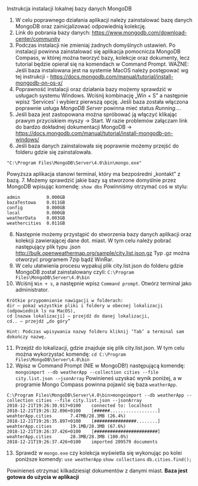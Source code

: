 Instrukcja instalacji lokalnej bazy danych MongoDB

1. W celu poprawnego działania aplikacji należy zainstalować bazę danych MongoDB oraz zainicjalizować odpowiednią kolekcję.
2. Link do pobrania bazy danych: https://www.mongodb.com/download-center/community
3. Podczas instalacji nie zmieniaj żadnych domyślnych ustawień. Po instalacji powinna zainstalować się aplikacja pomocnicza MongoDB Compass, w której można tworzyć bazy, kolekcje oraz dokumenty, lecz tutorial będzie opierał się na komendach w Command Prompt. 
WAŻNE: Jeśli baza instalowana jest na systemie MacOS należy postępować wg tej instrukcji - https://docs.mongodb.com/manual/tutorial/install-mongodb-on-os-x/
4. Poprawność instalacji oraz działania bazy możemy sprawdzić w usługach systemu Windows. Wciśnij kombinację „Win + S” a następnie wpisz ‘Services’ i wybierz pierwszą opcję. Jeśli baza została włączona poprawnie usługa _MongoDB Server_ powinna mieć status _Running..._.
5. Jeśli baza jest zastopowana można spróbować ją włączyć klikając prawym przyciskiem myszy -> Start. 
W razie problemów załączam link do bardzo dokładnej dokumentacji MongoDB -> https://docs.mongodb.com/manual/tutorial/install-mongodb-on-windows/
6. Jeśli baza danych zainstalowała się poprawnie możemy przejść do folderu gdzie się zainstalowała. 

`"C:\Program Files\MongoDB\Server\4.0\bin\mongo.exe"`

Powyższa aplikacja stanowi terminal, który ma bezpośredni „kontakt” z bazą.
7. Możemy sprawdzić jakie bazy są stworzone domyślnie przez MongoDB wpisując komendę:
`show dbs`
Powinniśmy otrzymać coś w stylu:
```
admin          0.000GB
bazaTestowa    0.011GB
config         0.000GB
local          0.000GB
weatherData    0.003GB
weathercities  0.011GB
```
8. Następnie możemy przystąpić do stworzenia bazy danych aplikacji oraz kolekcji zawierającej dane dot. miast. W tym celu należy pobrać następujący plik typu .json
http://bulk.openweathermap.org/sample/city.list.json.gz
Typ .gz można otworzyć programem 7zip bądź WinRar. 
9. W celu ułatwienia procesu wypakuj plik city.list.json do folderu gdzie MongoDB został zainstalowany czyli:
`C:\Program Files\MongoDB\Server\4.0\bin`
10. Wciśnij `Win + s`, a następnie wpisz `Command prompt`. Otwórz terminal jako administrator.
```
Krótkie przypomnienie nawigacji w folderach:
dir – pokaż wszystkie pliki i foldery w obecnej lokalizacji (odpowiednik ls na MacOS),
cd [nazwa lokalizacji] – przejdź do danej lokalizacji,
cd.. – przejdź „do góry”

Hint: Podczas wpisywania nazwy folderu kliknij ‘Tab’ a terminal sam dokończy nazwę.
```
11. Przejdź do lokalizacji, gdzie znajduje się plik city.list.json. W tym celu można wykorzystać komendę:
`cd C:\Program Files\MongoDB\Server\4.0\bin`
12. Wpisz w Command Prompt (NIE w MongoDB!) następującą komendę:
`mongoimport --db weatherApp --collection cities --file city.list.json -–jsonArray`
Powinieneś uzyskać wynik poniżej, a w programie Mongo Compass powinna pojawić się baza `weatherApp`. 
```
C:\Program Files\MongoDB\Server\4.0\bin>mongoimport --db weatherApp --collection cities --file city.list.json --jsonArray
2018-12-21T19:26:30.917+0100    connected to: localhost
2018-12-21T19:26:32.896+0100    [######..................] weahterApp.cities       7.47MB/28.3MB (26.4%)
2018-12-21T19:26:35.897+0100    [################........] weahterApp.cities       19.1MB/28.3MB (67.6%)
2018-12-21T19:26:37.426+0100    [########################] weahterApp.cities       28.3MB/28.3MB (100.0%)
2018-12-21T19:26:37.426+0100    imported 209579 documents
```
13. Sprawdź w `mongo.exe` czy kolekcja wyświetla się wykonując po kolei poniższe komendy:
`use weatherApp`
`show collections`
`db.cities.find();`

Powinieneś otrzymać kilkadziesiąt dokumentów z danymi miast.
**Baza jest gotowa do użycia w aplikacji**

